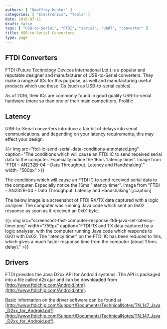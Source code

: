 ```yaml
---
authors: [ "Geoffrey Hunter" ]
categories: [ "Electronics", "Tools" ]
date: 2016-07-11
draft: false
tags: [ "USB-to-Serial", "FTDI", "serial", "UART", "converter" ]
title: USB-to-Serial Converters
type: page
---
```


## FTDI Converters

FTDI (Future Technology Devices International Ltd.) is a popular and reputable designer and manufacturer of USB-to-Serial converters. They make a range of ICs for this purpose, as well and manufacturing useful products which use these ICs (such as USB-to-serial cables).

As of 2016, their ICs are commonly found in good quality USB-to-serial hardware (more so than one of their main competitors, Prolific

## Latency

USB-to-Serial converters introduce a fair bit of delays into serial communications. and depending on your latency requirements, this may effect your design.

{{< img src="ftdi-ic-send-serial-data-conditions-annotated.png" caption="The conditions which will cause an FTDI IC to send received serial data to the computer. Especially notice the 16ms 'latency timer'. Image from 'FTDI – AN232B-04 – Data Throughput. Latency and Handshaking'." width="500px" >}}

The conditions which will cause an FTDI IC to send received serial data to the computer. Especially notice the 16ms "latency timer". Image from "FTDI - AN232B-04 - Data Throughput. Latency and Handshaking".[/caption]

The below image is a screenshot of FTDI RX/TX data captured with a logic analyser. The computer was running Java code which sent an 0x02 response as soon as it received an 0x01 byte.

{{< img src="screenshot-fast-computer-response-ftdi-java-set-latency-timer.png" width="759px" caption="FTDI RX and TX data captured by a logic analyser, with the computer running Java code which responds to 0x01 with 0x02. The 'latency timer' on the FTDI IC has been reduced to 1ms, which gives a much faster response time from the computer (about 1.5ms delay)."  >}}

## Drivers

FTDI provides the Java D2xx API for Android systems. The API is packaged into a file called d2xx.jar and can be downloaded from [http://www.ftdichip.com/Android.htm](http://www.ftdichip.com/Android.htm).

Basic information on the driver software can be found at [http://www.ftdichip.com/Support/Documents/TechnicalNotes/TN_147_Java_D2xx_for_Android.pdf](http://www.ftdichip.com/Support/Documents/TechnicalNotes/TN_147_Java_D2xx_for_Android.pdf).
